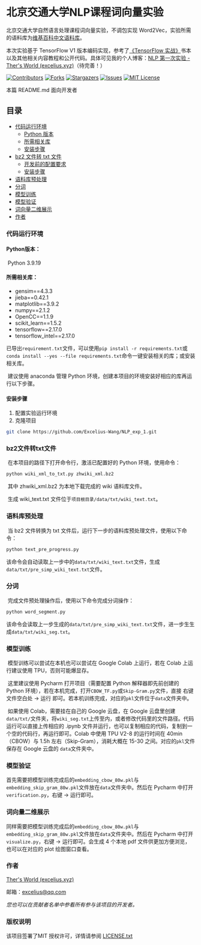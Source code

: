 

# 北京交通大学NLP课程词向量实验

北京交通大学自然语言处理课程词向量实验，不调包实现 Word2Vec，实验所需的语料库为[维基百科中文语料库](https://dumps.wikimedia.org/zhwiki/latest/zhwiki-latest-pages-articles.xml.bz2)。

本次实验基于 TensorFlow V1 版本编码实现，参考了[《TensorFlow 实战》](https://book.douban.com/subject/26974266/)书本以及其他相关内容教程和公开代码。具体可见我的个人博客：[NLP 第一次实验 - Ther's World (excelius.xyz)](https://www.excelius.xyz/nlp第一次实验/)（待完善！）

<!-- PROJECT SHIELDS -->

[![Contributors][contributors-shield]][contributors-url]
[![Forks][forks-shield]][forks-url]
[![Stargazers][stars-shield]][stars-url]
[![Issues][issues-shield]][issues-url]
[![MIT License][license-shield]][license-url]


 本篇 README.md 面向开发者

## 目录

- [代码运行环境](#代码运行环境)
  * [Python 版本](#Python版本：)
  * [所需相关库](#所需相关库：)
  * [安装步骤](#安装步骤)
- [bz2 文件转 txt 文件](#bz2文件转txt文件[)
  - [开发前的配置要求](#开发前的配置要求)
  - [安装步骤](#安装步骤)
- [语料库预处理](#语料库预处理)
- [分词](#分词)
- [模型训练](#模型训练)
- [模型验证](#模型验证)
- [词向量二维展示](#词向量二维展示)
- [作者](#作者)

### 代码运行环境

#### Python版本：

​	Python 3.9.19

#### 所需相关库：

- gensim==4.3.3
- jieba==0.42.1
- matplotlib==3.9.2
- numpy==2.1.2
- OpenCC==1.1.9
- scikit_learn==1.5.2
- tensorflow==2.17.0
- tensorflow_intel==2.17.0

​	已导出`requirement.txt`文件，可以使用`pip install -r requirements.txt`或`conda install --yes --file requirements.txt`命令一键安装相关的库；或安装相关库。

​	建议使用 anaconda 管理 Python 环境，创建本项目的环境安装好相应的库再运行以下步骤。

#### 安装步骤

1. 配置实验运行环境
2. 克隆项目

```sh
git clone https://github.com/Excelius-Wang/NLP_exp_1.git
```

### bz2文件转txt文件

​	在本项目的路径下打开命令行，激活已配置好的 Python 环境，使用命令：

```sh
python wiki_xml_to_txt.py zhwiki_xml.bz2
```

​	其中 zhwiki_xml.bz2  为本地下载完成的 wiki 语料库文件。

​	生成 wiki_text.txt 文件位于`项目根目录/data/txt/wiki_text.txt`。

### 语料库预处理

​	当 bz2 文件转换为 txt 文件后，运行下一步的语料库预处理文件，使用以下命令：

```sh
python text_pre_progress.py
```

​	该命令会自动读取上一步中的`data/txt/wiki_text.txt`文件，生成`data/txt/pre_simp_wiki_text.txt`文件。

### 分词

​	完成文件预处理操作后，使用以下命令完成分词操作：

```bash
python word_segment.py
```

​	该命令会读取上一步生成的`data/txt/pre_simp_wiki_text.txt`文件，进一步生生成`data/txt/wiki_seg.txt`。

### 模型训练

​	模型训练可以尝试在本机也可以尝试在 Google Colab 上运行，若在 Colab 上运行建议使用 TPU，否则可能爆显存。

​	这里建议使用 Pycharm 打开项目（需要配置 Python 解释器即先前创建的 Python 环境），若在本机完成，打开`CBOW_TF.py`或`Skip-Gram.py`文件，直接 右键文件空白处 -> 运行 即可。若本机训练完成，对应的`pkl`文件位于`data`文件夹中。

​	如果使用 Colab，需要挂在自己的 Google 云盘，在 Google 云盘里创建`data/txt/`文件夹，将`wiki_seg.txt`上传至内，或者修改代码里的文件路径。代码运行可以直接上传相应的 .ipynb 文件并运行，也可以复制相应的代码，复制到一个空的代码行，再运行即可。Colab 中使用 TPU V2-8 的运行时间在 40min（CBOW）与 1.5h 左右（Skip-Gram），消耗大概在 15-30 之间。对应的`pkl`文件保存在 Google 云盘的 `data`文件夹中。

### 模型验证

​	首先需要把模型训练完成后的`embedding_cbow_80w.pkl`与`embedding_skip_gram_80w.pkl`文件放在`data`文件夹中。然后在 Pycharm 中打开`verification.py`，右键 -> 运行即可。

### 词向量二维展示

​	同样需要把模型训练完成后的`embedding_cbow_80w.pkl`与`embedding_skip_gram_80w.pkl`文件放在`data`文件夹中。然后在 Pycharm 中打开`visualize.py`，右键 -> 运行即可。会生成 4 个本地 pdf 文件供更加方便浏览，也可以在对应的 plot 绘图窗口查看。

### 作者

[Ther's World (excelius.xyz)](https://www.excelius.xyz/)

邮箱：excelius@qq.com

 *您也可以在贡献者名单中参看所有参与该项目的开发者。*

### 版权说明

该项目签署了MIT 授权许可，详情请参阅 [LICENSE.txt](https://github.com/Excelius-Wang/NLP_exp_1 /blob/master/LICENSE.txt)

<!-- links -->

[your-project-path]:Excelius-Wang/NLP_exp_1
[contributors-shield]: https://img.shields.io/github/contributors/Excelius-Wang/NLP_exp_1.svg?style=flat-square
[contributors-url]: https://github.com/Excelius-Wang/NLP_exp_1/graphs/contributors
[forks-shield]: https://img.shields.io/github/forks/Excelius-Wang/NLP_exp_1.svg?style=flat-square
[forks-url]: https://github.com/Excelius-Wang/NLP_exp_1/network/members
[stars-shield]: https://img.shields.io/github/stars/Excelius-Wang/NLP_exp_1.svg?style=flat-square
[stars-url]: https://github.com/Excelius-Wang/NLP_exp_1/stargazers
[issues-shield]: https://img.shields.io/github/issues/Excelius-Wang/NLP_exp_1.svg?style=flat-square
[issues-url]: https://img.shields.io/github/issues/Excelius-Wang/NLP_exp_1.svg
[license-shield]: https://img.shields.io/github/license/Excelius-Wang/NLP_exp_1.svg?style=flat-square
[license-url]: https://github.com/Excelius-Wang/NLP_exp_1/blob/master/LICENSE.txt